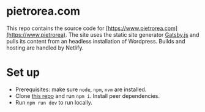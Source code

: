 # pietrorea.com

This repo contains the source code for [https://www.pietrorea.com](https://www.pietrorea). The site uses the static site generator [Gatsby.js](https://github.com/gatsbyjs/) and pulls its content from an headless installation of Wordpress. Builds and hosting are handled by Netlify.
# Set up

- Prerequisites: make sure `node`, `npm`, `nvm` are installed.
- Clone [this repo](https://github.com/pietrorea/pietrorea.com) and run `npm i`. Install peer dependencies.
- Run `npm run dev` to run locally.
